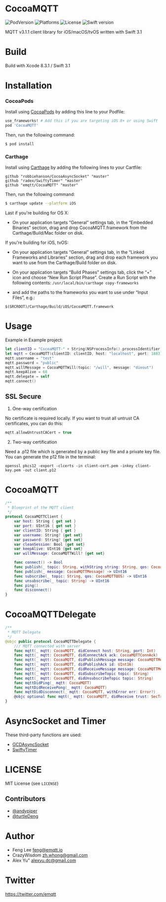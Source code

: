 CocoaMQTT
=========
![PodVersion](https://img.shields.io/cocoapods/v/CocoaMQTT.svg)
![Platforms](https://img.shields.io/cocoapods/p/CocoaMQTT.svg)
![License](https://img.shields.io/cocoapods/l/BadgeSwift.svg?style=flat)
![Swift version](https://img.shields.io/badge/swift-3.1-orange.svg)

MQTT v3.1.1 client library for iOS/macOS/tvOS  written with Swift 3.1


Build
=====

Build with Xcode 8.3.1 / Swift 3.1


Installation
=====
### CocoaPods
Install using [CocoaPods](http://cocoapods.org) by adding this line to your Podfile:

````ruby
use_frameworks! # Add this if you are targeting iOS 8+ or using Swift
pod 'CocoaMQTT'  
````
Then, run the following command:

```bash
$ pod install
```

### Carthage
Install using [Carthage](https://github.com/Carthage/Carthage) by adding the following lines to your Cartfile:

````
github "robbiehanson/CocoaAsyncSocket" "master"
github "radex/SwiftyTimer" "master"
github "emqtt/CocoaMQTT" "master"
````
Then, run the following command:

```bash
$ carthage update --platform iOS
```
Last if you're building for OS X:

- On your application targets “General” settings tab, in the “Embedded Binaries” section, drag and drop CocoaMQTT.framework from the Carthage/Build/Mac folder on disk.

If you're building for iOS, tvOS:

- On your application targets “General” settings tab, in the “Linked Frameworks and Libraries” section, drag and drop each framework you want to use from the Carthage/Build folder on disk.

- On your application targets “Build Phases” settings tab, click the “+” icon and choose “New Run Script Phase”. Create a Run Script with the following contents: 
`/usr/local/bin/carthage copy-frameworks`

- and add the paths to the frameworks you want to use under “Input Files”, e.g.:
```
$(SRCROOT)/Carthage/Build/iOS/CocoaMQTT.framework
```


Usage
=====

Example in Example project:

```swift
let clientID = "CocoaMQTT-" + String(NSProcessInfo().processIdentifier)
let mqtt = CocoaMQTT(clientID: clientID, host: "localhost", port: 1883)
mqtt.username = "test"
mqtt.password = "public"
mqtt.willMessage = CocoaMQTTWill(topic: "/will", message: "dieout")
mqtt.keepAlive = 60
mqtt.delegate = self
mqtt.connect()

```

## SSL Secure

1. One-way certification

No certificate is required locally.
If you want to trust all untrust CA certificates, you can do this:

```swift
mqtt.allowUntrustCACert = true
```

2. Two-way certification

Need a .p12 file which is generated by a public key file and a private key file. You can generate the p12 file in the terminal:

```
openssl pkcs12 -export -clcerts -in client-cert.pem -inkey client-key.pem -out client.p12
```



CocoaMQTT
==========

```swift
/**
 * Blueprint of the MQTT client
 */
protocol CocoaMQTTClient {
    var host: String { get set }
    var port: UInt16 { get set }
    var clientID: String { get }
    var username: String? {get set}
    var password: String? {get set}
    var cleanSession: Bool {get set}
    var keepAlive: UInt16 {get set}
    var willMessage: CocoaMQTTWill? {get set}

    func connect() -> Bool
    func publish(_ topic: String, withString string: String, qos: CocoaMQTTQOS, retained: Bool, dup: Bool) -> UInt16
    func publish(_ message: CocoaMQTTMessage) -> UInt16
    func subscribe(_ topic: String, qos: CocoaMQTTQOS) -> UInt16
    func unsubscribe(_ topic: String) -> UInt16
    func ping()
    func disconnect()
}
```


CocoaMQTTDelegate
=================

```swift
/**
 * MQTT Delegate
 */
@objc public protocol CocoaMQTTDelegate {
    /// MQTT connected with server
    func mqtt(_ mqtt: CocoaMQTT, didConnect host: String, port: Int)
    func mqtt(_ mqtt: CocoaMQTT, didConnectAck ack: CocoaMQTTConnAck)
    func mqtt(_ mqtt: CocoaMQTT, didPublishMessage message: CocoaMQTTMessage, id: UInt16)
    func mqtt(_ mqtt: CocoaMQTT, didPublishAck id: UInt16)
    func mqtt(_ mqtt: CocoaMQTT, didReceiveMessage message: CocoaMQTTMessage, id: UInt16 )
    func mqtt(_ mqtt: CocoaMQTT, didSubscribeTopic topic: String)
    func mqtt(_ mqtt: CocoaMQTT, didUnsubscribeTopic topic: String)
    func mqttDidPing(_ mqtt: CocoaMQTT)
    func mqttDidReceivePong(_ mqtt: CocoaMQTT)
    func mqttDidDisconnect(_ mqtt: CocoaMQTT, withError err: Error?)
    @objc optional func mqtt(_ mqtt: CocoaMQTT, didReceive trust: SecTrust, completionHandler: @escaping (Bool) -> Void)
}
```


AsyncSocket and Timer
=====================

These third-party functions are used:

* [GCDAsyncSocket](https://github.com/robbiehanson/CocoaAsyncSocket)
* [SwiftyTimer](https://github.com/radex/SwiftyTimer)


LICENSE
=======

MIT License (see `LICENSE`)

## Contributors

* [@andypiper](https://github.com/andypiper)
* [@turtleDeng](https://github.com/turtleDeng)


Author
======

- Feng Lee <feng@emqtt.io>
- CrazyWisdom <zh.whong@gmail.com>
- Alex Yu" <alexyu.dc@gmail.com>


Twitter
======

https://twitter.com/emqtt


